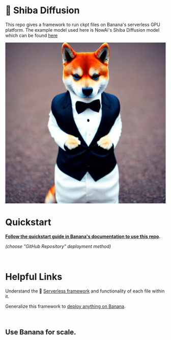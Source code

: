 
# 🍌 Shiba Diffusion

This repo gives a framework to run ckpt files on Banana's serverless GPU platform. The example model used here is NowAi's Shiba Diffusion model which can be found [here](https://huggingface.co/lucataco/Shiba)

<img src="./shibaTux.jpg">


# Quickstart
**[Follow the quickstart guide in Banana's documentation to use this repo](https://docs.banana.dev/banana-docs/quickstart).** 

*(choose "GitHub Repository" deployment method)*

<br>

# Helpful Links
Understand the 🍌 [Serverless framework](https://docs.banana.dev/banana-docs/core-concepts/inference-server/serverless-framework) and functionality of each file within it.

Generalize this framework to [deploy anything on Banana](https://docs.banana.dev/banana-docs/resources/how-to-serve-anything-on-banana).

<br>

## Use Banana for scale.
